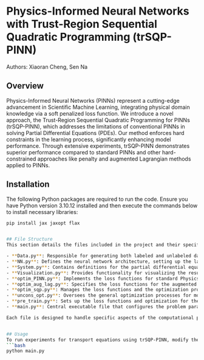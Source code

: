 # Physics-Informed Neural Networks with Trust-Region Sequential Quadratic Programming (trSQP-PINN)
Authors: Xiaoran Cheng, Sen Na

## Overview
Physics-Informed Neural Networks (PINNs) represent a cutting-edge advancement in Scientific Machine Learning, integrating physical domain knowledge via a soft penalized loss function. We introduce a novel approach, the Trust-Region Sequential Quadratic Programming for PINNs (trSQP-PINN), which addresses the limitations of conventional PINNs in solving Partial Differential Equations (PDEs). Our method enforces hard constraints in the learning process, significantly enhancing model performance. Through extensive experiments, trSQP-PINN demonstrates superior performance compared to standard PINNs and other hard-constrained approaches like penalty and augmented Lagrangian methods applied to PINNs.

## Installation
The following Python packages are required to run the code. Ensure you have Python version 3.10.12 installed and then execute the commands below to install necessary libraries:

```bash
pip install jax jaxopt flax


## File Structure
This section details the files included in the project and their specific roles:

- **Data.py**: Responsible for generating both labeled and unlabeled data sets used during the pre-training and training phases.
- **NN.py**: Defines the neural network architecture, setting up the layers and parameters that will model the physical phenomena.
- **System.py**: Contains definitions for the partial differential equations (PDEs), initial conditions, and analytic solutions that guide the training process.
- **Visualization.py**: Provides functionality for visualizing the results through solution heatmaps and error graphs, which are crucial for assessing model performance.
- **optim_PINN.py**: Implements the loss functions for standard Physics-Informed Neural Networks and penalty methods, essential for training the models.
- **optim_aug_lag.py**: Specifies the loss functions for the augmented Lagrangian methods, which help in handling constraints more effectively.
- **optim_sqp.py**: Manages the loss functions and the optimization process specific to the trSQP-PINN approach, focusing on enforcing hard constraints.
- **uncons_opt.py**: Oversees the general optimization processes for models using PINNs, penalty methods, and augmented Lagrangian techniques.
- **pre_train.py**: Sets up the loss functions and optimization for the pre-training phase, preparing the neural network for more detailed training.
- **main.py**: Central executable file that configures the problem parameters, tunes the algorithms, and launches the main experiments.

Each file is designed to handle specific aspects of the computational process, ensuring that the project is modular and maintainable.


## Usage
To run experiments for transport equations using trSQP-PINN, modify the "system" parameter in `main.py` as needed. Execute the following command to start the experiments:
```bash
python main.py
```

